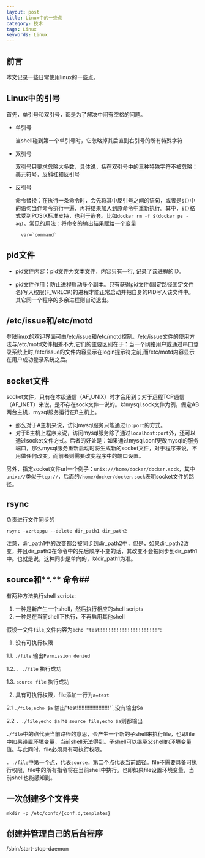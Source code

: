 ```yaml
---
layout: post
title: Linux中的一些点
category: 技术
tags: Linux
keywords: Linux
---
```


## 前言 ##
本文记录一些日常使用linux的一些点。

## Linux中的引号 ##

首先，单引号和双引号，都是为了解决中间有空格的问题。

- 单引号

	当shell碰到第一个单引号时，它忽略掉其后直到右引号的所有特殊字符

- 双引号

	双引号只要求忽略大多数，具体说，括在双引号中的三种特殊字符不被忽略：美元符号，反斜杠和反引号

- 反引号

    命令替换：在执行一条命令时，会先将其中反引号之间的语句，或者是`$()`中的语句当作命令执行一遍，再将结果加入到原命令中重新执行。其中，`$()`格式受到POSIX标准支持，也利于嵌套。比如`docker rm -f $(docker ps -aq)`。常见的用法：将命令的输出结果赋给一个变量
        
        var=`command`

## pid文件 ##

- pid文件内容：pid文件为文本文件，内容只有一行, 记录了该进程的ID。 

- pid文件作用：防止进程启动多个副本。只有获得pid文件(固定路径固定文件名)写入权限(F_WRLCK)的进程才能正常启动并把自身的PID写入该文件中。其它同一个程序的多余进程则自动退出。

## /etc/issue和/etc/motd ##

登陆linux的欢迎界面可由/etc/issue和/etc/motd控制。/etc/issue文件的使用方法与/etc/motd文件相差不大,它们的主要区别在于：当一个网络用户或通过串口登录系统上时,/etc/issue的文件内容显示在login提示符之前,而/etc/motd内容显示在用户成功登录系统之后。

## socket文件 ##

socket文件，只有在本级通信（AF_UNIX）时才会用到；对于远程TCP通信（AF_INET）来说，是不存在sock文件一说的。以mysql.sock文件为例，假定AB两台主机，mysql服务运行在B主机上。

- 那么对于A主机来说，访问mysql服务只能通过`ip:port`的方式。
- 对于B主机上程序来说，访问mysql服务除了通过`localhost:port`外，还可以通过socket文件方式。后者的好处是：如果通过mysql.conf更改mysql的服务端口，那么mysql服务重新启动时将生成新的socket文件，对于程序来说，不用做任何改变。而前者则需要改变程序中的端口设置。

另外，指定socket文件url一个例子：`unix:///home/docker/docker.sock`，其中`unix://`类似于`tcp://`，后面的`/home/docker/docker.sock`表明socket文件的路径。

## rsync

负责进行文件同步的

`rsync -vzrtopgu --delete dir_path1 dir_path2`

注意，dir_path1中的改变都会被同步到dir_path2中，但是，如果dir_path2改变，并且dir_path2在命令中的先后顺序不变的话，其改变不会被同步到dir_path1中。也就是说，这种同步是单向的，以dir_path1为准。

## source和**.** 命令##

有两种方法执行shell scripts:

1. 一种是新产生一个shell，然后执行相应的shell scripts
2. 一种是在当前shell下执行，不再启用其他shell

假设一文件`file`,文件内容为`echo "test!!!!!!!!!!!!!!!!!!!!!"`:

1. 没有可执行权限

  1.1. `./file` 输出`Permission denied`
  
  1.2. `. ./file` 执行成功
  
  1.3. `source file` 执行成功
  
2. 具有可执行权限，file添加一行为`a=test`

  2.1 `./file;echo $a` 输出"test!!!!!!!!!!!!!!!!!!!!!"`,没有输出$a
  
  2.2 `. ./file;echo $a` he `source file;echo $a`则都输出
  
`./file`中的点代表当前路径的意思，会产生一个新的子shell来执行file，也即file中如果设置环境变量，当前shell无法得到。子shell可以继承父shell的环境变量值。与此同时，file必须具有可执行权限。

`. ./file`中第一个点，代表`source`，第二个点代表当前路径。file不需要具备可执行权限，file中的所有指令将在当前shell中执行。也即如果file设置环境变量，当前shell也能感知到。 

## 一次创建多个文件夹

    mkdir -p /etc/confd/{conf.d,templates}
    
## 创建并管理自己的后台程序

/sbin/start-stop-daemon

